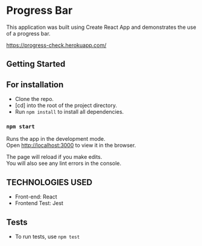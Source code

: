 # Progress Bar

This application was built using Create React App and demonstrates the use of a progress bar.

https://progress-check.herokuapp.com/

## Getting Started

## For installation
* Clone the repo.
* [cd] into the root of the project directory.
* Run `npm install` to install all dependencies.

### `npm start`

Runs the app in the development mode.<br>
Open [http://localhost:3000](http://localhost:3000) to view it in the browser.

The page will reload if you make edits.<br>
You will also see any lint errors in the console.


## TECHNOLOGIES USED

  * Front-end: React
  * Frontend Test:  Jest

## Tests
  - To run tests, use `npm test`